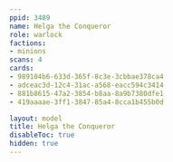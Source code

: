 ```yaml
---
ppid: 3489
name: Helga the Conqueror
role: warlock
factions:
- minions
scans: 4
cards:
- 989104b6-633d-365f-8c3e-3cbbae378ca4
- adceac3d-12c4-31ac-a568-eacc594c3414
- 881b8615-47a2-3854-b8aa-8a9b7380dfe1
- 419aaaae-3ff1-3847-85a4-8cca1b455b0d

layout: model
title: Helga the Conqueror
disableToc: true
hidden: true
---
```

